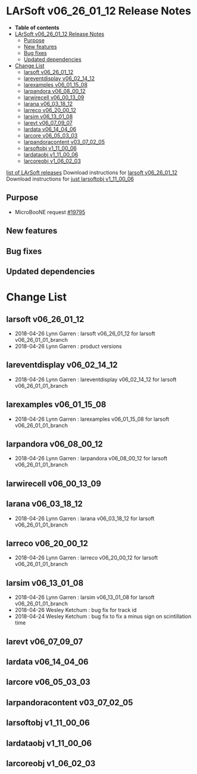 LArSoft v06_26_01_12 Release Notes
=============================================================================

-   **Table of contents**
-   [LArSoft v06_26_01_12 Release Notes](#LArSoft-v06_26_01_12-Release-Notes)
    -   [Purpose](#Purpose)
    -   [New features](#New-features)
    -   [Bug fixes](#Bug-fixes)
    -   [Updated dependencies](#Updated-dependencies)
-   [Change List](#Change-List)
    -   [larsoft v06_26_01_12](#larsoft-v06_26_01_12)
    -   [lareventdisplay v06_02_14_12](#lareventdisplay-v06_02_14_12)
    -   [larexamples v06_01_15_08](#larexamples-v06_01_15_08)
    -   [larpandora v06_08_00_12](#larpandora-v06_08_00_12)
    -   [larwirecell v06_00_13_09](#larwirecell-v06_00_13_09)
    -   [larana v06_03_18_12](#larana-v06_03_18_12)
    -   [larreco v06_20_00_12](#larreco-v06_20_00_12)
    -   [larsim v06_13_01_08](#larsim-v06_13_01_08)
    -   [larevt v06_07_09_07](#larevt-v06_07_09_07)
    -   [lardata v06_14_04_06](#lardata-v06_14_04_06)
    -   [larcore v06_05_03_03](#larcore-v06_05_03_03)
    -   [larpandoracontent v03_07_02_05](#larpandoracontent-v03_07_02_05)
    -   [larsoftobj v1_11_00_06](#larsoftobj-v1_11_00_06)
    -   [lardataobj v1_11_00_06](#lardataobj-v1_11_00_06)
    -   [larcoreobj v1_06_02_03](#larcoreobj-v1_06_02_03)

[list of LArSoft releases](LArSoft_release_list)
Download instructions for [larsoft v06_26_01_12](http://scisoft.fnal.gov/scisoft/bundles/larsoft/v06_26_01_12/larsoft-v06_26_01_12.html)
Download instructions for [just larsoftobj v1_11_00_06](http://scisoft.fnal.gov/scisoft/bundles/larsoftobj/v1_11_00_06/larsoftobj-v1_11_00_06.html)

Purpose
--------------------

-   MicroBooNE request [\#19795](/redmine/issues/19795 "Support: Request patch release larsoft (v06_26_01_12) (Closed)")

New features
------------------------------

Bug fixes
------------------------

Updated dependencies
----------------------------------------------

Change List
============================

larsoft v06_26_01_12
-------------------------------------------------

-   2018-04-26 Lynn Garren : larsoft v06_26_01_12 for larsoft v06_26_01_01_branch
-   2018-04-26 Lynn Garren : product versions

lareventdisplay v06_02_14_12
-----------------------------------------------------------------

-   2018-04-26 Lynn Garren : lareventdisplay v06_02_14_12 for larsoft v06_26_01_01_branch

larexamples v06_01_15_08
---------------------------------------------------------

-   2018-04-26 Lynn Garren : larexamples v06_01_15_08 for larsoft v06_26_01_01_branch

larpandora v06_08_00_12
-------------------------------------------------------

-   2018-04-26 Lynn Garren : larpandora v06_08_00_12 for larsoft v06_26_01_01_branch

larwirecell v06_00_13_09
---------------------------------------------------------

larana v06_03_18_12
-----------------------------------------------

-   2018-04-26 Lynn Garren : larana v06_03_18_12 for larsoft v06_26_01_01_branch

larreco v06_20_00_12
-------------------------------------------------

-   2018-04-26 Lynn Garren : larreco v06_20_00_12 for larsoft v06_26_01_01_branch

larsim v06_13_01_08
-----------------------------------------------

-   2018-04-26 Lynn Garren : larsim v06_13_01_08 for larsoft v06_26_01_01_branch
-   2018-04-26 Wesley Ketchum : bug fix for track id
-   2018-04-24 Wesley Ketchum : bug fix to fix a minus sign on scintillation time

larevt v06_07_09_07
-----------------------------------------------

lardata v06_14_04_06
-------------------------------------------------

larcore v06_05_03_03
-------------------------------------------------

larpandoracontent v03_07_02_05
---------------------------------------------------------------------

larsoftobj v1_11_00_06
-----------------------------------------------------

lardataobj v1_11_00_06
-----------------------------------------------------

larcoreobj v1_06_02_03
-----------------------------------------------------
